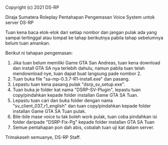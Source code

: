 Copyright (c) 2021 DS-RP

Diraja Sumatera Roleplay
Pentahapan Pengemasan Voice System untok server DS-RP

Tuan kena baca elok-elok dari setiap nombor dan jangan pulak ada yang sampai tertinggal atau lompat ke tahap berikutnya pabila tahap sebelumnya belum tuan amankan.

Berikut ni tahapan pengemasan:

1) Jika tuan belum memiliki Game GTA San Andreas, tuan kena download dan install GTA SA nya terlebih dahulu, namun pabila tuan telah mendownload nye, tuan dapat buat langsung pade nombor 2.
2) Tuan buka file "sa-mp-0.3.7-R1-install.exe" dan pasang.
3) Lepastu tuan kena pasang pulak "dsrp_sv_setup.exe".
5) Tuan buka je folder kat nama "DSRP-SV-Plugin", lepastu tuan copy/pindahkan kepade folder installan Game GTA SA Tuan.
6) Lepastu tuan cari dan buka folder dengan nama "sv_client_037_r1_english" dan tuan copy/pindahkan kepade folder installan Game GTA SA Tuan pulak.
7) Bile-bile mase voice tu tak boleh work pulak, tuan coba pindahkan isi folder daripade "DSRP-Fix-Pg" kepade folder installan GTA SA Tuan
8) Semue pentahapan pon dah abis, cobalah tuan uji kat dalam server.

Trimakaseh semuanye,
DS-RP Staff.
